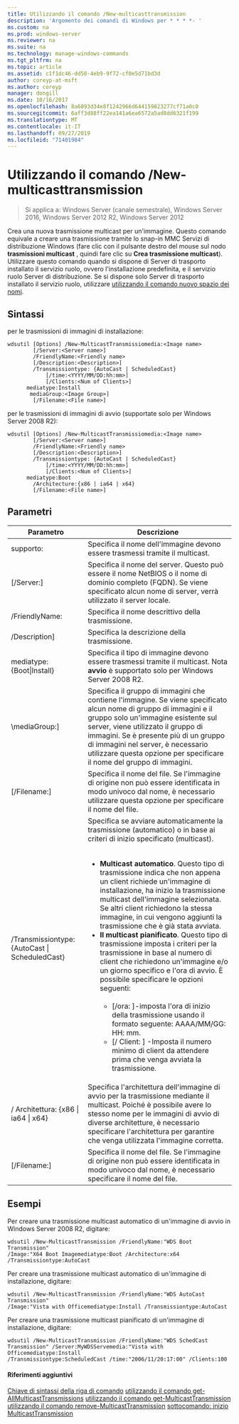 ```yaml
---
title: Utilizzando il comando /New-multicasttransmission
description: 'Argomento dei comandi di Windows per * * * *- '
ms.custom: na
ms.prod: windows-server
ms.reviewer: na
ms.suite: na
ms.technology: manage-windows-commands
ms.tgt_pltfrm: na
ms.topic: article
ms.assetid: c1f1dc46-dd50-4eb9-9f72-cf0e5d71bd3d
author: coreyp-at-msft
ms.author: coreyp
manager: dongill
ms.date: 10/16/2017
ms.openlocfilehash: 8a6893d34e8f1242966d644159823277cf71a0c0
ms.sourcegitcommit: 6aff3d88ff22ea141a6ea6572a5ad8dd6321f199
ms.translationtype: MT
ms.contentlocale: it-IT
ms.lasthandoff: 09/27/2019
ms.locfileid: "71401984"
---
```

# <a name="using-the-new-multicasttransmission-command"></a>Utilizzando il comando /New-multicasttransmission

>Si applica a: Windows Server (canale semestrale), Windows Server 2016, Windows Server 2012 R2, Windows Server 2012

Crea una nuova trasmissione multicast per un'immagine. Questo comando equivale a creare una trasmissione tramite lo snap-in MMC Servizi di distribuzione Windows (fare clic con il pulsante destro del mouse sul nodo **trasmissioni multicast** , quindi fare clic su **Crea trasmissione multicast**). Utilizzare questo comando quando si dispone di Server di trasporto installato il servizio ruolo, ovvero l'installazione predefinita, e il servizio ruolo Server di distribuzione. Se si dispone solo Server di trasporto installato il servizio ruolo, utilizzare [utilizzando il comando nuovo spazio dei nomi](using-the-new-namespace-command.md).
## <a name="syntax"></a>Sintassi
per le trasmissioni di immagini di installazione:
```
wdsutil [Options] /New-MulticastTransmissiomedia:<Image name>
        [/Server:<Server name>]
        /FriendlyName:<Friendly name>
        [/Description:<Description>]
        /Transmissiontype: {AutoCast | ScheduledCast}
            [/time:<YYYY/MM/DD:hh:mm>]
            [/Clients:<Num of Clients>]
      mediatype:Install
       mediaGroup:<Image Group>]
        [/Filename:<File name>]
```
per le trasmissioni di immagini di avvio (supportate solo per Windows Server 2008 R2):
```
wdsutil [Options] /New-MulticastTransmissiomedia:<Image name>
        [/Server:<Server name>]
        /FriendlyName:<Friendly name>
        [/Description:<Description>]
        /Transmissiontype: {AutoCast | ScheduledCast}
            [/time:<YYYY/MM/DD:hh:mm>]
            [/Clients:<Num of Clients>]
      mediatype:Boot
        /Architecture:{x86 | ia64 | x64}
        [/Filename:<File name>]
```
## <a name="parameters"></a>Parametri
|Parametro|Descrizione|
|-------|--------|
supporto: <Image name>|Specifica il nome dell'immagine devono essere trasmessi tramite il multicast.|
|[/Server:<Server name>]|Specifica il nome del server. Questo può essere il nome NetBIOS o il nome di dominio completo (FQDN). Se viene specificato alcun nome di server, verrà utilizzato il server locale.|
|/FriendlyName: <Friendly name>|Specifica il nome descrittivo della trasmissione.|
|/Description<Description>]|Specifica la descrizione della trasmissione.|
mediatype:{Boot&#124;Install}|Specifica il tipo di immagine devono essere trasmessi tramite il multicast. Nota **avvio** è supportato solo per Windows Server 2008 R2.|
|\mediaGroup:<Image group name>]|Specifica il gruppo di immagini che contiene l'immagine. Se viene specificato alcun nome di gruppo di immagini e il gruppo solo un'immagine esistente sul server, viene utilizzato il gruppo di immagini. Se è presente più di un gruppo di immagini nel server, è necessario utilizzare questa opzione per specificare il nome del gruppo di immagini.|
|[/Filename:<File name>]|Specifica il nome del file. Se l'immagine di origine non può essere identificata in modo univoco dal nome, è necessario utilizzare questa opzione per specificare il nome del file.|
|/Transmissiontype:{AutoCast &#124; ScheduledCast}|Specifica se avviare automaticamente la trasmissione (automatico) o in base ai criteri di inizio specificato (multicast).<br /><br /><ul><li>**Multicast automatico**. Questo tipo di trasmissione indica che non appena un client richiede un'immagine di installazione, ha inizio la trasmissione multicast dell'immagine selezionata. Se altri client richiedono la stessa immagine, in cui vengono aggiunti la trasmissione che è già stata avviata.</li><li>**Il multicast pianificato**. Questo tipo di trasmissione imposta i criteri per la trasmissione in base al numero di client che richiedono un'immagine e/o un giorno specifico e l'ora di avvio. È possibile specificare le opzioni seguenti:<br /><br /><ul><li>[/ora: <time>]-imposta l'ora di inizio della trasmissione usando il formato seguente: AAAA/MM/GG: HH: mm.</li><li>[/ Client: <Number of clients>] -Imposta il numero minimo di client da attendere prima che venga avviata la trasmissione.</li></ul></li></ul>|
|/ Architettura: {x86 &#124; ia64 &#124; x64}|Specifica l'architettura dell'immagine di avvio per la trasmissione mediante il multicast. Poiché è possibile avere lo stesso nome per le immagini di avvio di diverse architetture, è necessario specificare l'architettura per garantire che venga utilizzata l'immagine corretta.|
|[/Filename:<File name>]|Specifica il nome del file. Se l'immagine di origine non può essere identificata in modo univoco dal nome, è necessario specificare il nome del file.|
## <a name="BKMK_examples"></a>Esempi
Per creare una trasmissione multicast automatico di un'immagine di avvio in Windows Server 2008 R2, digitare:
```
wdsutil /New-MulticastTransmission /FriendlyName:"WDS Boot Transmission"
/Image:"X64 Boot Imagemediatype:Boot /Architecture:x64 /Transmissiontype:AutoCast
```
Per creare una trasmissione multicast automatico di un'immagine di installazione, digitare:
```
wdsutil /New-MulticastTransmission /FriendlyName:"WDS AutoCast Transmission"
/Image:"Vista with Officemediatype:Install /Transmissiontype:AutoCast
```
Per creare una trasmissione multicast pianificato di un'immagine di installazione, digitare:
```
wdsutil /New-MulticastTransmission /FriendlyName:"WDS SchedCast Transmission" /Server:MyWDSServemedia:"Vista with Officemediatype:Install 
/Transmissiontype:ScheduledCast /time:"2006/11/20:17:00" /Clients:100
```
#### <a name="additional-references"></a>Riferimenti aggiuntivi
[Chiave di sintassi della riga di comando](command-line-syntax-key.md)
[utilizzando il comando get-AllMulticastTransmissions](using-the-get-allmulticasttransmissions-command.md)
[utilizzando il comando get-MulticastTransmission](using-the-get-multicasttransmission-command.md)
[utilizzando il comando remove-MulticastTransmission](using-the-remove-multicasttransmission-command.md)
[sottocomando: inizio MulticastTransmission](subcommand-start-multicasttransmission.md)

